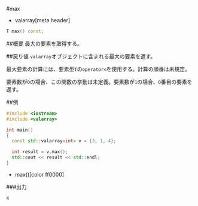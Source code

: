 #max
* valarray[meta header]

```cpp
T max() const;
```

##概要
最大の要素を取得する。


##戻り値
`valarray`オブジェクトに含まれる最大の要素を返す。

最大要素の計算には、要素型`T`の`operator<`を使用する。計算の順番は未規定。

要素数が`0`の場合、この関数の挙動は未定義。要素数が`1`の場合、`0`番目の要素を返す。


##例
```cpp
#include <iostream>
#include <valarray>

int main()
{
  const std::valarray<int> v = {3, 1, 4};

  int result = v.max();
  std::cout << result << std::endl;
}
```
* max()[color ff0000]

###出力
```
4
```


